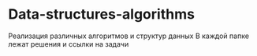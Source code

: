 # Data-structures-algorithms
Реализация различных алгоритмов и структур данных
В каждой папке лежат решения и ссылки на задачи
